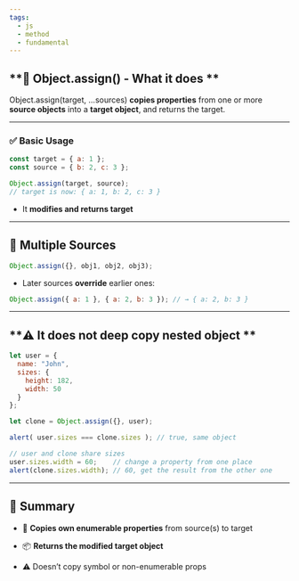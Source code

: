 ```yaml
---
tags:
  - js
  - method
  - fundamental
---
```


## **🧾 Object.assign() - What it does **

Object.assign(target, ...sources) **copies properties** from one or more **source objects** into a **target object**, and returns the target.

---

### **✅ Basic Usage**

```js
const target = { a: 1 };
const source = { b: 2, c: 3 };

Object.assign(target, source);
// target is now: { a: 1, b: 2, c: 3 }
```

- It **modifies and returns target**

---

## **🔁 Multiple Sources**

```js
Object.assign({}, obj1, obj2, obj3);
```

- Later sources **override** earlier ones:

```js
Object.assign({ a: 1 }, { a: 2, b: 3 }); // → { a: 2, b: 3 }
```

---

## **⚠️ It does not deep copy nested object **

```js
let user = {
  name: "John",
  sizes: {
    height: 182,
    width: 50
  }
};

let clone = Object.assign({}, user);

alert( user.sizes === clone.sizes ); // true, same object

// user and clone share sizes
user.sizes.width = 60;    // change a property from one place
alert(clone.sizes.width); // 60, get the result from the other one
```

---

## **🧠 Summary**

- 🔧 **Copies own enumerable properties** from source(s) to target
    
- 📦 **Returns the modified target object**
    
- ⚠️ Doesn’t copy symbol or non-enumerable props
    
